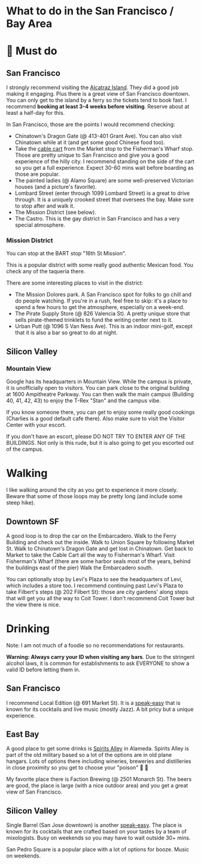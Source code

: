 # What to do in the San Francisco / Bay Area

# &#x1F496; Must do

## San Francisco

I strongly recommend visiting the [Alcatraz Island](https://www.nps.gov/alca/index.htm). They did a good job making it engaging. Plus there is a great view of San Francisco downtown. You can only get to the island by a ferry so the tickets tend to book fast. I recommend **booking at least 3-4 weeks before visiting**. Reserve about at least a half-day for this.

In San Francisco, those are the points I would recommend checking:
- Chinatown's Dragon Gate (@ 413-401 Grant Ave). You can also visit Chinatown while at it (and get some good Chinese food too).
- Take the [cable cart](https://www.sfmta.com/getting-around/muni/cable-cars) from the Market stop to the Fisherman's Wharf stop. Those are pretty unique to San Francisco and give you a good experience of the hilly city. I recommend standing on the side of the cart so you get a full experience. Expect 30-60 mins wait before boarding as those are popular.
- The painted ladies (@ Alamo Square) are some well-preserved Victorian houses (and a picture's favorite).
- Lombard Street (enter through 1099 Lombard Street) is a great to drive through. It is a uniquely crooked street that oversees the bay. Make sure to stop after and walk it.
- The Mission District (see below).
- The Castro. This is the gay district in San Francisco and has a very special atmosphere.

### Mission District

You can stop at the BART stop "16th St Mission".

This is a popular district with some really good authentic Mexican food. You check any of the taqueria there.

There are some interesting places to visit in the district:
- The Mission Dolores park. A San Francisco spot for folks to go chill and do people watching. If you're in a rush, feel free to skip: it's a place to spend a few hours to get the atmosphere, especially on a week-end.
- The Pirate Supply Store (@ 826 Valencia St). A pretty unique store that sells pirate-themed trinklets to fund the writing center next to it.
- Urban Putt (@ 1096 S Van Ness Ave). This is an indoor mini-golf, except that it is also a bar so great to do at night.

## Silicon Valley

### Mountain View

Google has its headquarters in Mountain View. While the campus is private, it is unofficially open to visitors. You can park close to the original building at 1600 Ampitheatre Parkway. You can then walk the main campus (Building 40, 41, 42, 43) to enjoy the T-Rex "Stan" and the campus vibe.

If you know someone there, you can get to enjoy some really good cookings (Charlies is a good default cafe there). Also make sure to visit the Visitor Center with your escort.

If you don't have an escort, please DO NOT TRY TO ENTER ANY OF THE BUILDINGS. Not only is this rude, but it is also going to get you escorted out of the campus.

# Walking

I like walking around the city as you get to experience it more closely. Beware that some of those loops may be pretty long (and include some steep hike).

## Downtown SF

A good loop is to drop the car on the Embarcadero.
Walk to the Ferry Building and check out the inside.
Walk to Union Square by following Market St.
Walk to Chinatown's Dragon Gate and get lost in Chinatown.
Get back to Market to take the Cable Cart all the way to Fisherman's Wharf.
Visit Fisherman's Wharf (there are some harbor seals most of the years, behind the buildings east of the pier)
Walk the Embarcadero south.

You can optionally stop by Levi's Plaza to see the headquarters of Levi, which includes a store too. I recommend continuing past Levi's Plaza to take Filbert's steps (@ 202 Filbert St): those are city gardens' along steps that will get you all the way to Coit Tower. I don't recommend Coit Tower but the view there is nice.

# Drinking

Note: I am not much of a foodie so no recommendations for restaurants.

**Warning: Always carry your ID when visiting any bars**.
Due to the stringent alcohol laws, it is common for establishments to ask EVERYONE to show a valid ID before letting them in.

## San Francisco

I recommend Local Edition (@ 691 Market St). It is a [speak-easy](https://en.wikipedia.org/wiki/Speakeasy) that is known for its cocktails and live music (mostly Jazz). A bit pricy but a unique experience.


## East Bay

A good place to get some drinks is [Spirits Alley](https://www.alamedaca.gov/RESIDENTS/Visiting-Alameda/Attractions-in-Alameda/Spirits-Alley) in Alameda. Spirits Alley is part of the old military based so a lot of the options are in old plane hangars. Lots of options there including wineries, breweries and distilleries in close proximity so you get to choose your "poison" &#x1F37B; &#x1F942;

My favorite place there is Faction Brewing (@ 2501 Monarch St). The beers are good, the place is large (with a nice outdoor area) and you get a great view of San Francisco.

## Silicon Valley

Single Barrel (San Jose downtown) is another [speak-easy](https://en.wikipedia.org/wiki/Speakeasy). The place is known for its cocktails that are crafted based on your tastes by a team of mixologists. Busy on weekends so you may have to wait outside 30+ mins.

San Pedro Square is a popular place with a lot of options for booze. Music on weekends.
